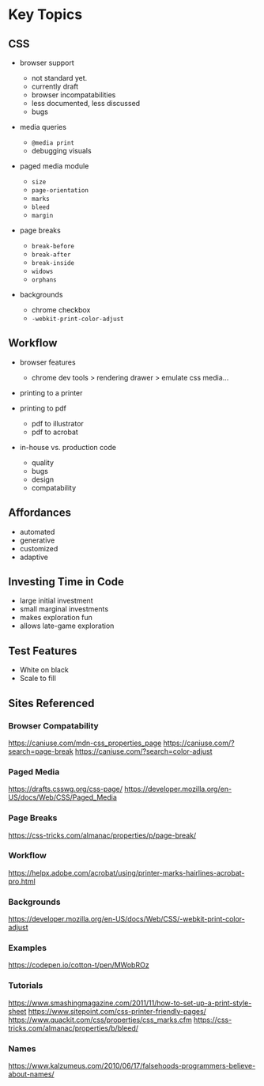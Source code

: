 <!-- prettier-ignore-start -->
# Key Topics

## CSS

- browser support
    - not standard yet.
    - currently draft
    - browser incompatabilities
    - less documented, less discussed
    - bugs

- media queries
    - `@media print`
    - debugging visuals

- paged media module
    - `size`
    - `page-orientation`
    - `marks`
    - `bleed`
    - `margin`

- page breaks
    - `break-before`
    - `break-after`
    - `break-inside`
    - `widows`
    - `orphans`

- backgrounds
    - chrome checkbox
    - `-webkit-print-color-adjust`


## Workflow

- browser features
    - chrome dev tools > rendering drawer > emulate css media...

- printing to a printer

- printing to pdf
    - pdf to illustrator
    - pdf to acrobat

- in-house vs. production code
    - quality
    - bugs
    - design
    - compatability

## Affordances

- automated
- generative
- customized
- adaptive

## Investing Time in Code

- large initial investment
- small marginal investments
- makes exploration fun
- allows late-game exploration

## Test Features

- White on black
- Scale to fill

## Sites Referenced

### Browser Compatability
https://caniuse.com/mdn-css_properties_page
https://caniuse.com/?search=page-break
https://caniuse.com/?search=color-adjust

### Paged Media
https://drafts.csswg.org/css-page/
https://developer.mozilla.org/en-US/docs/Web/CSS/Paged_Media

### Page Breaks
https://css-tricks.com/almanac/properties/p/page-break/

### Workflow
https://helpx.adobe.com/acrobat/using/printer-marks-hairlines-acrobat-pro.html

### Backgrounds
https://developer.mozilla.org/en-US/docs/Web/CSS/-webkit-print-color-adjust
### Examples
https://codepen.io/cotton-t/pen/MWobROz

### Tutorials
https://www.smashingmagazine.com/2011/11/how-to-set-up-a-print-style-sheet
https://www.sitepoint.com/css-printer-friendly-pages/
https://www.quackit.com/css/properties/css_marks.cfm
https://css-tricks.com/almanac/properties/b/bleed/
### Names
https://www.kalzumeus.com/2010/06/17/falsehoods-programmers-believe-about-names/


<!-- prettier-ignore-end -->

